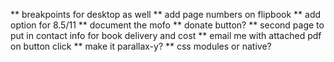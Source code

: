 \*\* breakpoints for desktop as well
\*\* add page numbers on flipbook
\*\* add option for 8.5/11
\*\* document the mofo
\*\* donate button?
\*\* second page to put in contact info for book delivery and cost
\*\* email me with attached pdf on button click
\*\* make it parallax-y?
\*\* css modules or native?
